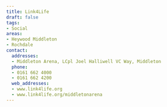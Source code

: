 ```yaml
---
title: Link4Life
draft: false
tags:
- Social
areas:
- Heywood Middleton
- Rochdale
contact:
  addresses:
  - Middleton Arena, LCpl Joel Halliwell VC Way, Middleton
  phone:
  - 0161 662 4000
  - 0161 662 4200
  web_addresses:
  - www.link4life.org
  - www.link4life.org/middletonarena
---
```


